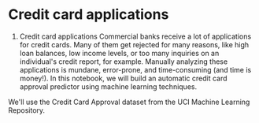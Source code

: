 # Credit card applications
1. Credit card applications
Commercial banks receive a lot of applications for credit cards. Many of them get rejected for many reasons, like high loan balances, 
low income levels, or too many inquiries on an individual's credit report, for example.
Manually analyzing these applications is mundane, error-prone, and time-consuming (and time is money!). 
In this notebook, we will build an automatic credit card approval predictor using machine learning techniques.

We'll use the Credit Card Approval dataset from the UCI Machine Learning Repository.
